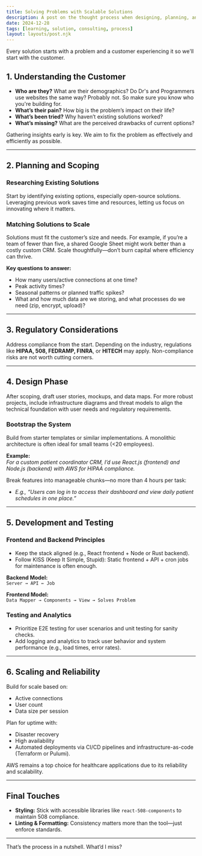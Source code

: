 ```yaml
---
title: Solving Problems with Scalable Solutions
description: A post on the thought process when designing, planning, and building scalable web applications & sites.
date: 2024-12-28
tags: [learning, solution, consulting, process]
layout: layouts/post.njk
---
```


Every solution starts with a problem and a customer experiencing it so we'll start with the customer.

## 1. Understanding the Customer

- **Who are they?** What are their demographics?  Do Dr's and Programmers use websites the same way? Probably not. So make sure you know who you're building for. 
- **What’s their pain?** How big is the problem’s impact on their life?  
- **What’s been tried?** Why haven’t existing solutions worked?  
- **What’s missing?** What are the perceived drawbacks of current options?

Gathering insights early is key. We aim to fix the problem as effectively and efficiently as possible.

---

## 2. Planning and Scoping

### Researching Existing Solutions  
Start by identifying existing options, especially open-source solutions. Leveraging previous work saves time and resources, letting us focus on innovating where it matters.

### Matching Solutions to Scale  
Solutions must fit the customer’s size and needs. For example, if you’re a team of fewer than five, a shared Google Sheet might work better than a costly custom CRM. Scale thoughtfully—don’t burn capital where efficiency can thrive.

**Key questions to answer:**  
- How many users/active connections at one time?  
- Peak activity times?  
- Seasonal patterns or planned traffic spikes?  
- What and how much data are we storing, and what processes do we need (zip, encrypt, upload)?  

---

## 3. Regulatory Considerations  
Address compliance from the start. Depending on the industry, regulations like **HIPAA, 508, FEDRAMP, FINRA**, or **HITECH** may apply. Non-compliance risks are not worth cutting corners.

---

## 4. Design Phase  

After scoping, draft user stories, mockups, and data maps. For more robust projects, include infrastructure diagrams and threat models to align the technical foundation with user needs and regulatory requirements.

### Bootstrap the System  
Build from starter templates or similar implementations. A monolithic architecture is often ideal for small teams (<20 employees). 

**Example:**  
*For a custom patient coordinator CRM, I’d use React.js (frontend) and Node.js (backend) with AWS for HIPAA compliance.*  

Break features into manageable chunks—no more than 4 hours per task:  
- *E.g., “Users can log in to access their dashboard and view daily patient schedules in one place.”*

---

## 5. Development and Testing  

### Frontend and Backend Principles  
- Keep the stack aligned (e.g., React frontend + Node or Rust backend).  
- Follow KISS (Keep It Simple, Stupid): Static frontend + API + cron jobs for maintenance is often enough.  

**Backend Model:**  
`Server → API ← Job`  

**Frontend Model:**  
`Data Mapper → Components → View → Solves Problem`  

### Testing and Analytics  
- Prioritize E2E testing for user scenarios and unit testing for sanity checks.  
- Add logging and analytics to track user behavior and system performance (e.g., load times, error rates).  

---

## 6. Scaling and Reliability  

Build for scale based on:  
- Active connections  
- User count  
- Data size per session  

Plan for uptime with:  
- Disaster recovery  
- High availability  
- Automated deployments via CI/CD pipelines and infrastructure-as-code (Terraform or Pulumi).  

AWS remains a top choice for healthcare applications due to its reliability and scalability. 

---

## Final Touches  

- **Styling:** Stick with accessible libraries like `react-508-components` to maintain 508 compliance.  
- **Linting & Formatting:** Consistency matters more than the tool—just enforce standards.

---

That’s the process in a nutshell. What’d I miss?
